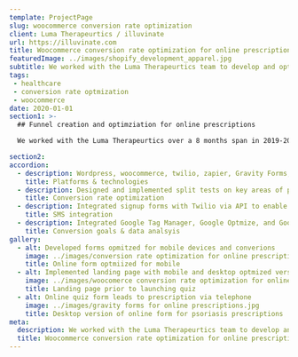 ```yaml
---
template: ProjectPage
slug: woocommerce conversion rate optimization
client: Luma Therapeurtics / illuvinate
url: https://illuvinate.com
title: Woocommerce conversion rate optimization for online prescriptions
featuredImage: ../images/shopify_development_apparel.jpg
subtitle: We worked with the Luma Therapeurtics team to develop and optmize an online prescription process for an innovative healthcare product
tags:
 - healthcare
 - conversion rate optmization
 - woocommerce
date: 2020-01-01
section1: >-
  ## Funnel creation and optimziation for online prescriptions

  We worked with the Luma Therapeurtics over a 8 months span in 2019-2020. With the collaboration of the Luma team, we worked to develop and optimize an online prescription process for an innovative healthcare product to treat psoriasis. Our work involvolved implementing an online form to qualify prospective patients.

section2:
accordion:
  - description: Wordpress, woocommerce, twilio, zapier, Gravity Forms, Stripe
    title: Platforms & technologies
  - description: Designed and implemented split tests on key areas of prescription process using Google Optimize
    title: Conversion rate optimization
  - description: Integrated signup forms with Twilio via API to enable users to provide required photos via text
    title: SMS integration
  - description: Integrated Google Tag Manager, Google Optmize, and Google Analytics to track & improve form completions
    title: Conversion goals & data analsyis
gallery:
  - alt: Developed forms opmitzed for mobile devices and converions
    image: ../images/conversion rate optimization for online prescriptions.png
    title: Online form optmiized for mobile
  - alt: Implemented landing page with mobile and desktop optmized versions
    image: ../images/woocomerce conversion rate optimization for online prescriptions.jpg
    title: Landing page prior to launching quiz
  - alt: Online quiz form leads to prescription via telephone
    image: ../images/gravity forms for online prescriptions.jpg
    title: Desktop version of online form for psoriasis prescriptions
meta:
  description: We worked with the Luma Therapeurtics team to develop and optmize an online prescription process for an innovative healthcare product
  title: Woocommerce conversion rate optimization for online prescriptions
---
```

